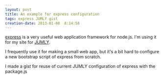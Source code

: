 ```yaml
---
layout: post
title: An example for express configuration
tags: express JUMLY gist
creation-date: 2013-01-08  8:14:58
---
```

[express](http://expressjs.com/) is a very useful web application framework for node.js.
I'm using it for my site for [JUMLY](http://jumly.herokuapp.com).

I frequently use it for making a small web app, but it's a bit hard to configure a new bootstrap script of express from scratch.

I made a gist for reuse of current JUMLY configuration of express with the package.js

<script src="https://gist.github.com/4479470.js"></script>
